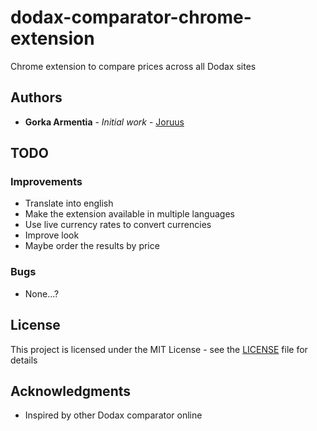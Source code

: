 # dodax-comparator-chrome-extension
Chrome extension to compare prices across all Dodax sites

## Authors

* **Gorka Armentia** - *Initial work* - [Joruus](https://github.com/Joruus)

## TODO

### Improvements
- Translate into english
- Make the extension available in multiple languages
- Use live currency rates to convert currencies
- Improve look
- Maybe order the results by price

### Bugs
- None...?

## License

This project is licensed under the MIT License - see the [LICENSE](LICENSE) file for details

## Acknowledgments

* Inspired by other Dodax comparator online
